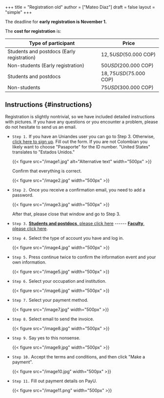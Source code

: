 +++
title = "Registration old"
author = ["Mateo Diaz"]
draft = false
layout = "simple"
+++

The deadline for **early registration is November 1.**

The **cost for registration** is:

| Type of participant                        | Price                    |
|--------------------------------------------|--------------------------|
| Students and postdocs (Early registration) | $12,5 USD ($50.000 COP)  |
| Non-students (Early registration)          | $50 USD ($200.000 COP)   |
| Students and postdocs                      | $18,75 USD ($75.000 COP) |
| Non-students                               | $75 USD ($300.000 COP)   |


## Instructions {#instructions}

Registration is slightly nontrivial, so we have included detailed instructions with pictures. If you have any questions or you encounter a problem, please do not hesitate to send us an email.

-   `Step 1.`
    If you have an Uniandes user you can go to Step 3. Otherwise, [click here to sign up](https://recaudos.uniandes.edu.co/pagos/registro-usuario.xhtml).
     Fill out the form. If you are not Colombian you likely want to choose "Pasaporte" for the ID number. "United States" translates to "Estados Unidos."

    {{< figure src="/image1.jpg" alt="Alternative text" width="500px" >}}

    Confirm that everything is correct.

    {{< figure src="/image2.jpg" width="500px" >}}

-   `Step 2.` Once you receive a confirmation email, you need to add a password.

    {{< figure src="/image3.jpg" width="500px" >}}

    After that, please close that window and go to Step 3.

-   `Step 3.`  [**Students and postdocs**, please click here](https://recaudos.uniandes.edu.co/pagos/login.xhtml?unidadCodigo=CIEN&dependenciaId=303&productoId=16150) ------ [**Faculty**, please click here](https://recaudos.uniandes.edu.co/pagos/login.xhtml?unidadCodigo=CIEN&dependenciaId=303&productoId=16151).

-   `Step 4.` Select the type of account you have and log in.

    {{< figure src="/image4.jpg" width="500px" >}}

-   `Step 5.` Press continue twice to confirm the information event and your own information.

    {{< figure src="/image5.jpg" width="500px" >}}

<!--listend-->

-   `Step 6.` Select your occupation and institution.

    {{< figure src="/image6.jpg" width="500px" >}}

<!--listend-->

-   `Step 7.` Select your payment method.

    {{< figure src="/image7.jpg" width="500px" >}}

-   `Step 8.` Select email to send the invoice.

    {{< figure src="/image8.jpg" width="500px" >}}

-   `Step 9.` Say yes to this nonsense.

    {{< figure src="/image9.jpg" width="500px" >}}

-   `Step 10.` Accept the terms and conditions, and then click "Make a payment".

    {{< figure src="/image10.jpg" width="500px" >}}

-   `Step 11.` Fill out payment details on PayU.

    {{< figure src="/image11.png" width="500px" >}}
